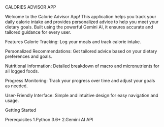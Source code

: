 CALORIES ADVISOR APP

Welcome to the Calorie Advisor App! This application helps you track your daily calorie intake and provides personalized advice to help you meet your dietary goals. Built using the powerful Gemini AI, it ensures accurate and tailored guidance for every user.

Features
Calorie Tracking: Log your meals and track calorie intake.

Personalized Recommendations: Get tailored advice based on your dietary preferences and goals.

Nutritional Information: Detailed breakdown of macro and micronutrients for all logged foods.

Progress Monitoring: Track your progress over time and adjust your goals as needed.

User-Friendly Interface: Simple and intuitive design for easy navigation and usage.


Getting Started

Prerequisites
1.Python 3.6+
2.Gemini AI API
